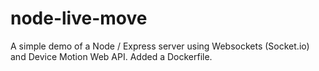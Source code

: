 # node-live-move

A simple demo of a Node / Express server using Websockets (Socket.io) and Device Motion Web API. Added a Dockerfile.
